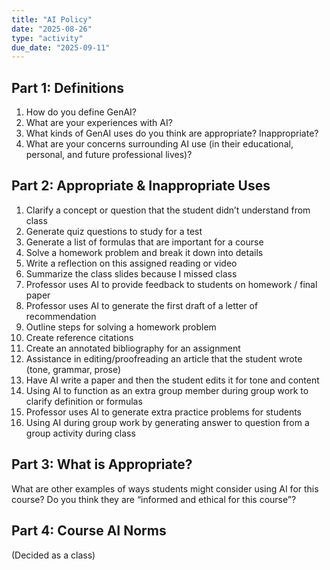 ```yaml
---
title: "AI Policy"
date: "2025-08-26"
type: "activity"
due_date: "2025-09-11"
---
```


## Part 1: Definitions
1. How do you define GenAI?
1. What are your experiences with AI?
1. What kinds of GenAI uses do you think are appropriate? Inappropriate?
1. What are your concerns surrounding AI use (in their educational, personal, and future professional lives)?

## Part 2: Appropriate & Inappropriate Uses
1. Clarify a concept or question that the student didn’t understand from class 
1. Generate quiz questions to study for a test 
1. Generate a list of formulas that are important for a course 
1. Solve a homework problem and break it down into details 
1. Write a reflection on this assigned reading or video 
1. Summarize the class slides because I missed class 
1. Professor uses AI to provide feedback to students on homework / final paper 
1. Professor uses AI to generate the first draft of a letter of recommendation 
1. Outline steps for solving a homework problem 
1. Create reference citations 
1. Create an annotated bibliography for an assignment 
1. Assistance in editing/proofreading an article that the student wrote (tone, grammar, prose) 
1. Have AI write a paper and then the student edits it for tone and content 
1. Using AI to function as an extra group member during group work to clarify definition or formulas 
1. Professor uses AI to generate extra practice problems for students 
1. Using AI during group work by generating answer to question from a group activity during class 

## Part 3: What is Appropriate?
What are other examples of ways students might consider using AI for this course? Do you think they are “informed and ethical for this course”?

## Part 4: Course AI Norms
(Decided as a class)
